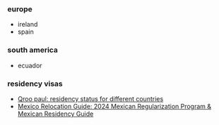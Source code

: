 ### europe

* ireland
* spain

### south america

* ecuador

### residency visas

- [Qroo paul: residency status for different countries](https://www.youtube.com/watch?v=zQh7beYq55Y)
- [Mexico Relocation Guide: 2024 Mexican Regularization Program & Mexican Residency Guide](https://www.youtube.com/watch?v=6e-mTYs2veo)
